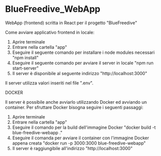 # BlueFreedive_WebApp
WebApp (frontend) scritta in React per il progetto "BlueFreedive"

Come avviare applicativo frontend in locale:

1) Aprire terminale
2) Entrare nella cartella "app"
3) Eseguire il seguente comando per installare i node modules necessari "npm install"
4) Eseguire il seguente comando per avviare il server in locale "npm run start-server"
5) Il server è disponibile al seguente indirizzo "http://localhost:3000"

Il server utilizza valori inseriti nel file ".env".

DOCKER

Il server è possibile anche avviarlo utilizzando Docker ed avviando un container.
Per sfruttare Docker bisogna seguire i seguenti passaggi:

1) Aprire terminale
2) Entrare nella cartella "app"
3) Eseguire il comando per la build dell'immagine Docker "docker build -t blue-freedive-webapp ."
4) Eseguire il comanda per avviare il container con l'immagine Docker appena creata "docker run -p 3000:3000 blue-freedive-webapp"
5) Il server è raggiungibile all'indirizzo "http://localhost:3000"